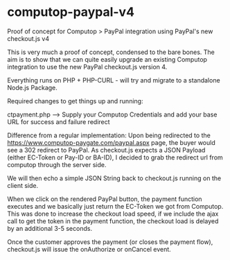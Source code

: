 # computop-paypal-v4
Proof of concept for Computop > PayPal integration using PayPal's new checkout.js v4

This is very much a proof of concept, condensed to the bare bones.
The aim is to show that we can quite easily upgrade an existing Computop integration to use the new PayPal checkout.js version 4.

Everything runs on PHP + PHP-CURL - will try and migrate to a standalone Node.js Package.

Required changes to get things up and running:

ctpayment.php --> Supply your Computop Credentials and add your base URL for success and failure redirect

Difference from a regular implementation:
Upon being redirected to the https://www.computop-paygate.com/paypal.aspx page, the buyer would see a 302 redirect to PayPal.
As checkout.js expects a JSON Payload (either EC-Token or Pay-ID or BA-ID), I decided to grab the redirect url from computop through the server side.

We will then echo a simple JSON String back to checkout.js running on the client side.

When we click on the rendered PayPal button, the payment function executes and we basically just return the EC-Token we got from Computop.
This was done to increase the checkout load speed, if we include the ajax call to get the token in the payment function, the checkout load is delayed by an additional 3-5 seconds.

Once the customer approves the payment (or closes the payment flow), checkout.js will issue the onAuthorize or onCancel event. 
